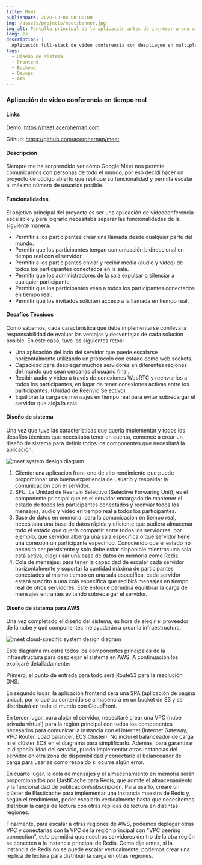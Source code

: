 ```yaml
---
title: Meet
publishDate: 2020-03-04 00:00:00
img: /assets/projects/meet/banner.jpg
img_alt: Pantalla principal de la aplicación antes de ingresar a una video conferencia
lang: es
description: |
  Aplicación full-stack de video conferencia con despliegue en multiples regiones. Frontend realizado con React.js, backend con Go y despliegue en Amazon Web Services.
tags:
  - Diseño de sistema
  - Frontend
  - Backend
  - Devops
  - AWS
---
```


### Aplicación de video conferencia en tiempo real

#### Links

Demo: <a href="https://meet.acerohernan.com">https://meet.acerohernan.com</a>

Github: <a href="https://github.com/acerohernan/meet">https://github.com/acerohernan/meet</a>

#### Descripción

Siempre me ha sorprendido ver cómo Google Meet nos permite comunicarnos con personas de todo el mundo, por eso decidí hacer un proyecto de código abierto que replique su funcionalidad y permita escalar al máximo número de usuarios posible.

#### Funcionalidades

El objetivo principal del proyecto es ser una aplicación de videoconferencia escalable y para lograrlo necesitaba separar las funcionalidades de la siguiente manera:

- Permitir a los participantes crear una llamada desde cualquier parte del mundo.
- Permitir que los participantes tengan comunicación bidireccional en tiempo real con el servidor.
- Permitir a los participantes enviar y recibir media (audio y video) de todos los participantes conectados en la sala.
- Permitir que los administradores de la sala expulsar o silenciar a cualquier participante.
- Permitir que los participantes vean a todos los participantes conectados en tiempo real.
- Permitir que los invitados soliciten acceso a la llamada en tiempo real.

#### Desafíos Técnicos

Como sabemos, cada característica que debe implementarse conlleva la responsabilidad de evaluar las ventajas y desventajas de cada solución posible. En este caso, tuve los siguientes retos:

- Una aplicación del lado del servidor que puede escalarse horizontalmente utilizando un protocolo con estado como web sockets.
- Capacidad para desplegar muchos servidores en diferentes regiones del mundo que sean cercanas al usuario final.
- Recibir audio y video a través de conexiones WebRTC y reenviarlos a todos los participantes, en lugar de tener conexiones activas entre los participantes. (Unidad de Reenvío Selectivo)
- Equilibrar la carga de mensajes en tiempo real para evitar sobrecargar el servidor que aloja la sala.

#### Diseño de sistema

Una vez que tuve las características que quería implementar y todos los desafíos técnicos que necesitaba tener en cuenta, comencé a crear un diseño de sistema para definir todos los componentes que necesitará la aplicación.

<img src="/assets/projects/meet/system-design.png" alt="meet system design diagram" />

1. Cliente: una aplicación front-end de alto rendimiento que puede proporcionar una buena experiencia de usuario y respaldar la comunicación con el servidor.
2. SFU: La Unidad de Reenvío Selectivo (Selective Forwaring Unit), es el componente principal que es el servidor encargado de mantener el estado de todos los participantes conectados y reenviar todos los mensajes, audio y video en tiempo real a todos los participantes.
3. Base de datos en memoria: para la comunicación en tiempo real, necesitaba una base de datos rápida y eficiente que pudiera almacenar todo el estado que quería compartir entre todos los servidores, por ejemplo, que servidor alberga una sala específica o que servidor tiene una conexión un participante específico. Conociendo que el estado no necesita ser persistente y solo debe estar disponible mientras una sala está activa, elegí usar una base de datos en memoria como Redis.
4. Cola de mensajes: para tener la capacidad de escalar cada servidor horizontalmente y soportar la cantidad máxima de participantes conectados al mismo tiempo en una sala específica, cada servidor estará suscrito a una cola específica que recibirá mensajes en tiempo real de otros servidores. Este enfoque permitirá equilibrar la carga de mensajes entrantes evitando sobrecargar el servidor.

#### Diseño de sistema para AWS

Una vez completado el diseño del sistema, es hora de elegir el proveedor de la nube y qué componentes me ayudarán a crear la infraestructura.

<img src="/assets/projects/meet/cloud-diagram.jpeg" alt="meet cloud-specific system design diagram" />

Este diagrama muestra todos los componentes principales de la infraestructura para desplegar el sistema en AWS. A continuación los explicaré detalladamente:

Primero, el punto de entrada para todo será Route53 para la resolución DNS.

En segundo lugar, la aplicación frontend será una SPA (aplicación de página única), por lo que su contenido se almacenará en un bucket de S3 y se distribuirá en todo el mundo con CloudFront.

En tercer lugar, para alojar el servidor, necesitaré crear una VPC (nube privada virtual) para la región principal con todos los componentes necesarios para comunicar la instancia con el internet (Internet Gateway, VPC Router, Load balancer, ECS Cluster). No incluí el balanceador de carga ni el clúster ECS en el diagrama para simplificarlo. Además, para garantizar la disponibilidad del servicio, puedo implementar otras instancias del servidor en otra zona de disponibilidad y conectarlo al balanceador de carga para usarlas como respaldo si ocurre algún error.

En cuarto lugar, la cola de mensajes y el almacenamiento en memoria serán proporcionados por ElastiCache para Redis, que admite el almacenamiento y la funcionalidad de publicación/subscripción. Para usarlo, crearé un clúster de Elasticache para implementar una instancia maestra de Redis y, según el rendimiento, poder escalarlo verticalmente hasta que necesitemos distribuir la carga de lectura con otras réplicas de lectura en distintas regiones.

Finalmente, para escalar a otras regiones de AWS, podemos deplegar otras VPC y conectarlas con la VPC de la región principal con "VPC peering connection", esto permitirá que nuestros servidores dentro de la otra región se conecten a la instancia principal de Redis. Como dije antes, si la instancia de Redis no se puede escalar verticalmente, podemos crear una réplica de lectura para distribuir la carga en otras regiones.
